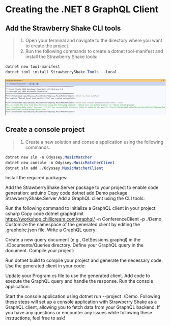 ﻿# Creating the .NET 8 GraphQL Client

## Add the Strawberry Shake CLI tools

> 1. Open your terminal and navigate to the directory where you want to create the project.
> 1. Run the following commands to create a dotnet tool-manifest and install the Strawberry Shake tools:

```powershell
dotnet new tool-manifest
dotnet tool install StrawberryShake.Tools --local
```

![StrawberryShake CLI Tools](documentation/images/StrawberryShake_CLITools.PNG)

## Create a console project

> 1. Create a new solution and console application using the following commands:

```powershell
dotnet new sln -n Odyssey.MusicMatcher
dotnet new console -n Odyssey.MusicMatcherClient
dotnet sln add ./Odyssey.MusicMatcherClient
```

Install the required packages:

Add the StrawberryShake.Server package to your project to enable code generation:
arduino
Copy code
dotnet add Demo package StrawberryShake.Server
Add a GraphQL client using the CLI tools:

Run the following command to initialize a GraphQL client in your project:
csharp
Copy code
dotnet graphql init <https://workshop.chillicream.com/graphql/> -n ConferenceClient -p ./Demo
Customize the namespace of the generated client by editing the .graphqlrc.json file.
Write a GraphQL query:

Create a new query document (e.g., GetSessions.graphql) in the ./Documents/Queries directory.
Define your GraphQL query in the document.
Compile your project:

Run dotnet build to compile your project and generate the necessary code.
Use the generated client in your code:

Update your Program.cs file to use the generated client.
Add code to execute the GraphQL query and handle the response.
Run the console application:

Start the console application using dotnet run --project ./Demo.
Following these steps will set up a console application with Strawberry Shake as a GraphQL client, allowing you to fetch data from your GraphQL backend. If you have any questions or encounter any issues while following these instructions, feel free to ask!

